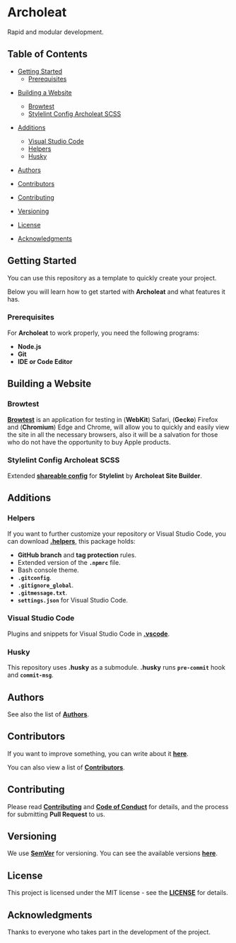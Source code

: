 # Archoleat

Rapid and modular development.

## Table of Contents

-   [Getting Started](#getting-started)
    -   [Prerequisites](#prerequisites)
<!-- -   [Features](#features) -->
<!-- -   [Scripts](#scripts) -->

<!-- -   [ArchUI](#archui) -->
-   [Building a Website](#building-a-website)
    -   [Browtest](#browtest)
    -   [Stylelint Config Archoleat SCSS](#stylelint-config-archoleat-scss)

-   [Additions](#additions)
    -   [Visual Studio Code](#visual-studio-code)
    -   [Helpers](#helpers)
    -   [Husky](#husky)

-   [Authors](#authors)

-   [Contributors](#contributors)

-   [Contributing](#contributing)

-   [Versioning](#versioning)

-   [License](#license)

-   [Acknowledgments](#acknowledgments)

## Getting Started

You can use this repository as a template to quickly create your project.

Below you will learn how to get started with **Archoleat**
and what features it has.

### Prerequisites

For **Archoleat** to work properly, you need the following programs:

-   **Node.js**
-   **Git**
-   **IDE or Code Editor**

## Building a Website

### Browtest

[**Browtest**](https://github.com/Archoleat/browtest)
is an application for testing in (**WebKit**) Safari, (**Gecko**) Firefox and
(**Chromium**) Edge and Chrome, will allow you to quickly and easily view
the site in all the necessary browsers, also it will be a salvation for
those who do not have the opportunity to buy Apple products.

<!-- ## ArchUI

This project uses the [**ArchUI**](https://github.com/Archoleat/arch-ui)
library, so there is no need to create files like reset.scss, typography.scss,
mixins.scss, etc. only if you don't have your own developments. -->

<!-- > [!TIP]
> For more comfortable work with the library you can download
> [**.helpers**](https://github.com/Archoleat/.helpers). -->

### Stylelint Config Archoleat SCSS

Extended [**shareable config**](https://github.com/Archoleat/stylelint-config-archoleat-scss)
for **Stylelint** by **Archoleat Site Builder**.

## Additions

### Helpers

If you want to further customize your repository or Visual Studio Code,
you can download [**.helpers**](https://github.com/Archoleat/.helpers),
this package holds:

-   **GitHub branch** and **tag protection** rules.
-   Extended version of the **`.npmrc`** file.
-   Bash console theme.
-   **`.gitconfig`**.
-   **`.gitignore_global`**.
-   **`.gitmessage.txt`**.
-   **`settings.json`** for Visual Studio Code.

### Visual Studio Code

Plugins and snippets for Visual Studio Code in
[**.vscode**](https://github.com/Archoleat/.vscode).

### Husky

This repository uses **.husky** as a submodule.
**.husky** runs **`pre-commit`** hook and **`commit-msg`**.

## Authors

See also the list of [**Authors**](AUTHORS.md).

## Contributors

If you want to improve something, you can write about it
[**here**](https://github.com/Archoleat/archoleat/issues/new/choose).

You can also view a list of [**Contributors**](CONTRIBUTORS.md).

## Contributing

Please read [**Contributing**](CONTRIBUTING.md)
and [**Code of Conduct**](CODE_OF_CONDUCT.md) for details,
and the process for submitting **Pull Request** to us.

## Versioning

We use [**SemVer**](https://semver.org) for versioning.
You can see the available versions
[**here**](https://github.com/Archoleat/archoleat/tags).

## License

This project is licensed under the MIT license - see the
[**LICENSE**](LICENSE) for details.

## Acknowledgments

Thanks to everyone who takes part in the development of the project.
